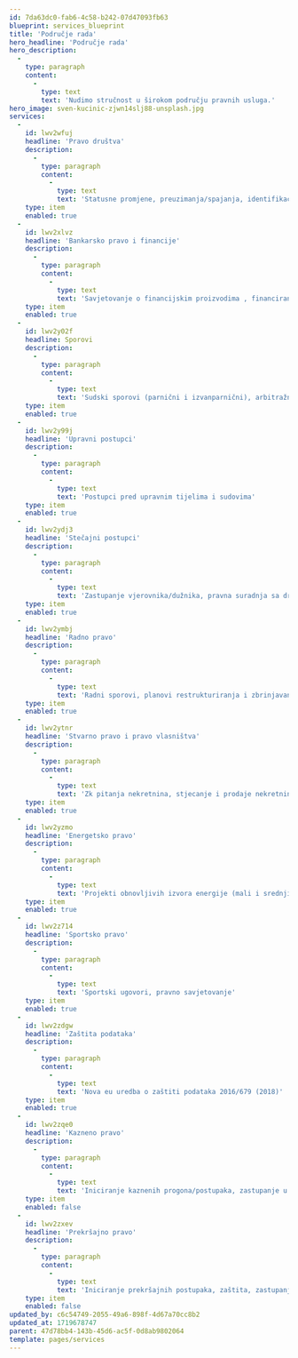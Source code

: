 ```yaml
---
id: 7da63dc0-fab6-4c58-b242-07d47093fb63
blueprint: services_blueprint
title: 'Područje rada'
hero_headline: 'Područje rada'
hero_description:
  -
    type: paragraph
    content:
      -
        type: text
        text: 'Nudimo stručnost u širokom području pravnih usluga.'
hero_image: sven-kucinic-zjwn14slj88-unsplash.jpg
services:
  -
    id: lwv2wfuj
    headline: 'Pravo društva'
    description:
      -
        type: paragraph
        content:
          -
            type: text
            text: 'Statusne promjene, preuzimanja/spajanja, identifikacija i kontrola rizika, dubinske pravne analize, ulaganja, likvidacije, zastupanja društava, ugovorno pravo, regulatorna pitanja, naplata'
    type: item
    enabled: true
  -
    id: lwv2xlvz
    headline: 'Bankarsko pravo i financije'
    description:
      -
        type: paragraph
        content:
          -
            type: text
            text: 'Savjetovanje o financijskim proizvodima , financiranje imovine, projektno, financiranje, osiguranja, factoring'
    type: item
    enabled: true
  -
    id: lwv2y02f
    headline: Sporovi
    description:
      -
        type: paragraph
        content:
          -
            type: text
            text: 'Sudski sporovi (parnični i izvanparnični), arbitražni postupci, medijacija (mirenje), ovrhe'
    type: item
    enabled: true
  -
    id: lwv2y99j
    headline: 'Upravni postupci'
    description:
      -
        type: paragraph
        content:
          -
            type: text
            text: 'Postupci pred upravnim tijelima i sudovima'
    type: item
    enabled: true
  -
    id: lwv2ydj3
    headline: 'Stečajni postupci'
    description:
      -
        type: paragraph
        content:
          -
            type: text
            text: 'Zastupanje vjerovnika/dužnika, pravna suradnja sa društvom u stečaju, restrukturiranje stečajnog dužnika'
    type: item
    enabled: true
  -
    id: lwv2ymbj
    headline: 'Radno pravo'
    description:
      -
        type: paragraph
        content:
          -
            type: text
            text: 'Radni sporovi, planovi restrukturiranja i zbrinjavanja viška troškova, ugovori o radu i managerski, ugovori, izrada pravilnika o radu i statusne dokumentacije društva, ishođenje radnih dozvola'
    type: item
    enabled: true
  -
    id: lwv2ytnr
    headline: 'Stvarno pravo i pravo vlasništva'
    description:
      -
        type: paragraph
        content:
          -
            type: text
            text: 'Zk pitanja nekretnina, stjecanje i prodaje nekretnina, zakup /najam'
    type: item
    enabled: true
  -
    id: lwv2yzmo
    headline: 'Energetsko pravo'
    description:
      -
        type: paragraph
        content:
          -
            type: text
            text: 'Projekti obnovljivih izvora energije (mali i srednji)'
    type: item
    enabled: true
  -
    id: lwv2z714
    headline: 'Sportsko pravo'
    description:
      -
        type: paragraph
        content:
          -
            type: text
            text: 'Sportski ugovori, pravno savjetovanje'
    type: item
    enabled: true
  -
    id: lwv2zdgw
    headline: 'Zaštita podataka'
    description:
      -
        type: paragraph
        content:
          -
            type: text
            text: 'Nova eu uredba o zaštiti podataka 2016/679 (2018)'
    type: item
    enabled: true
  -
    id: lwv2zqe0
    headline: 'Kazneno pravo'
    description:
      -
        type: paragraph
        content:
          -
            type: text
            text: 'Iniciranje kaznenih progona/postupaka, zastupanje u kaznenim postupcima radi gospodarskih kaznenih djela'
    type: item
    enabled: false
  -
    id: lwv2zxev
    headline: 'Prekršajno pravo'
    description:
      -
        type: paragraph
        content:
          -
            type: text
            text: 'Iniciranje prekršajnih postupaka, zaštita, zastupanje'
    type: item
    enabled: false
updated_by: c6c54749-2055-49a6-898f-4d67a70cc8b2
updated_at: 1719678747
parent: 47d78bb4-143b-45d6-ac5f-0d8ab9802064
template: pages/services
---
```

